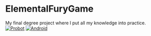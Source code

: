 # ElementalFuryGame
My final degree project where I put all my knowledge into practice.
[![Probot](https://img.shields.io/badge/Basic_IA-00B0D8?style=for-the-badge&logo=Probot&logoColor=white&labelColor=101010)]()
[![Android](https://img.shields.io/badge/VFX_Shaders-00B0D8?style=for-the-badge&logo=android&logoColor=white&labelColor=101010)]()
